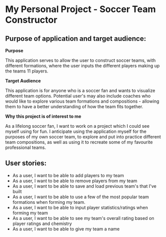 # My Personal Project - Soccer Team Constructor

## Purpose of application and target audience:

**Purpose**

This application serves to allow the user to construct soccer teams, 
with different formations, where the user inputs the different players making up
the teams 11 players.

**Target Audience**

This application is for anyone who is a soccer fan and wants to visualize different
team options. Potential user's may also include coaches who would like to explore 
various team formations and compositions - allowing them to have a better understanding
of how the team fits together.

**Why this project is of interest to me**

As a lifelong soccer fan, I want to work on a project which I could see myself using 
for fun. I anticipate using the application myself for the purposes of my own soccer
team, to explore and put into practice different team compositions, as well as using it
to recreate some of my favourite professional teams.


## User stories:
- As a user, I want to be able to add players to my team
- As a user, I want to be able to remove players from my team
- As a user, I want to be able to save and load previous team's that I've built
- As a user, I want to be able to use a few of the most popular team formations when forming my team.
- As a user, I want to be able to input player statistics/ratings when forming my team
- As a user, I want to be able to see my team's overall rating based on player ratings and chemistry
- As a user, I want to be able to give my team a name